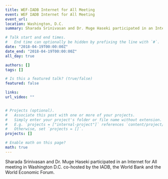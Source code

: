 ```yaml
---
title: WEF-IADB Internet for All Meeting 
event: WEF IADB Internet for All Meeting 
event_url: 
location: Washington, D.C.
summary: Sharada Srinivasan and Dr. Muge Haseki participated in an Internet for All meeting in Washington D.C. co-hosted by the IADB, the World Bank and the World Economic Forum.

# Talk start and end times.
#   End time can optionally be hidden by prefixing the line with `#`.
date: "2018-04-19T00:00:00Z"
date_end: "2018-04-19T00:00:00Z"
all_day: true

authors: []
tags: []

# Is this a featured talk? (true/false)
featured: false

links:
url_video: ""


# Projects (optional).
#   Associate this post with one or more of your projects.
#   Simply enter your project's folder or file name without extension.
#   E.g. `projects = ["internal-project"]` references `content/project/deep-learning/index.md`.
#   Otherwise, set `projects = []`.
projects: []

# Enable math on this page?
math: true
---
```


Sharada Srinivasan and Dr. Muge Haseki participated in an Internet for All meeting in Washington D.C. co-hosted by the IADB, the World Bank and the World Economic Forum.


